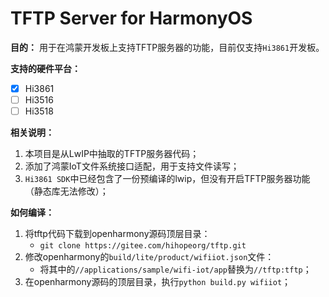 TFTP Server for HarmonyOS
==========================

**目的：** 用于在鸿蒙开发板上支持TFTP服务器的功能，目前仅支持`Hi3861`开发板。

**支持的硬件平台：**

- [x] Hi3861
- [ ] Hi3516
- [ ] Hi3518

**相关说明：**

1. 本项目是从LwIP中抽取的TFTP服务器代码；
2. 添加了鸿蒙IoT文件系统接口适配，用于支持文件读写；
3. `Hi3861 SDK`中已经包含了一份预编译的lwip，但没有开启TFTP服务器功能（静态库无法修改）；

**如何编译：**

1. 将tftp代码下载到openharmony源码顶层目录：
    * `git clone https://gitee.com/hihopeorg/tftp.git`
2. 修改openharmony的`build/lite/product/wifiiot.json`文件：
    * 将其中的`//applications/sample/wifi-iot/app`替换为`//tftp:tftp`；
3. 在openharmony源码的顶层目录，执行`python build.py wifiiot`；


